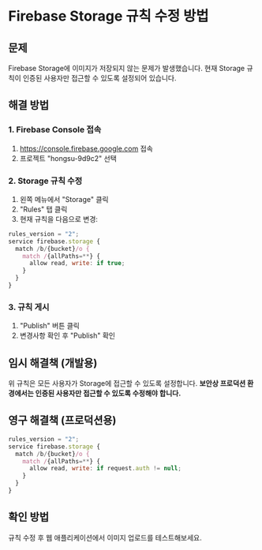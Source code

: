 # Firebase Storage 규칙 수정 방법

## 문제
Firebase Storage에 이미지가 저장되지 않는 문제가 발생했습니다. 현재 Storage 규칙이 인증된 사용자만 접근할 수 있도록 설정되어 있습니다.

## 해결 방법

### 1. Firebase Console 접속
1. https://console.firebase.google.com 접속
2. 프로젝트 "hongsu-9d9c2" 선택

### 2. Storage 규칙 수정
1. 왼쪽 메뉴에서 "Storage" 클릭
2. "Rules" 탭 클릭
3. 현재 규칙을 다음으로 변경:

```javascript
rules_version = "2";
service firebase.storage {
  match /b/{bucket}/o {
    match /{allPaths=**} {
      allow read, write: if true;
    }
  }
}
```

### 3. 규칙 게시
1. "Publish" 버튼 클릭
2. 변경사항 확인 후 "Publish" 확인

## 임시 해결책 (개발용)
위 규칙은 모든 사용자가 Storage에 접근할 수 있도록 설정합니다. 
**보안상 프로덕션 환경에서는 인증된 사용자만 접근할 수 있도록 수정해야 합니다.**

## 영구 해결책 (프로덕션용)
```javascript
rules_version = "2";
service firebase.storage {
  match /b/{bucket}/o {
    match /{allPaths=**} {
      allow read, write: if request.auth != null;
    }
  }
}
```

## 확인 방법
규칙 수정 후 웹 애플리케이션에서 이미지 업로드를 테스트해보세요.

